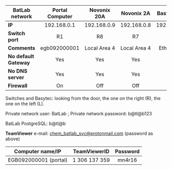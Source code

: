 | **BatLab network** | Portal Computer | Novonix 20A  | Novonix 2A  | Basytec (R) | Basytec (L) |
|--------------------|:---------------:|:------------:|:-----------:|:-----------:|:-----------:|
| **IP**             | 192.168.0.1     | 192.168.0.9  | 192.168.0.8 | 192.168.0.3 | 192.168.0.2 |
| **Switch port**    |    R1           | R8           | R7          | R3          | R2          |
| **Comments**       |  egb092000001   | Local Area 4 | Local Area 4| Ethernet 3  | Ethernet 2  |
| **No default Gateway** |    Yes      |  Yes         | Yes         | Yes         | Yes         |
| **No DNS server**    |     Yes       | Yes          | Yes         | Yes         | Yes         |
| **Firewall**    |          On        | Off          | Off         | Off         | Off         |
  

Switches and Basytec: looking from the door, the one on the right (R), the one on the left (L).

Private network user: BatLab ; Private network password: b@tl@b123

BatLab PostgreSQL: b@tl@b

**TeamViewer**
e-mail: chem_batlab_svc@protonmail.com (password as above)

| Computer name/IP  | TeamViewerID | Password  | 
|-------------------|:------------:|:---------:|
|  EGB092000001 (portal) | 1 306 137 359 | mn4r16  |  
